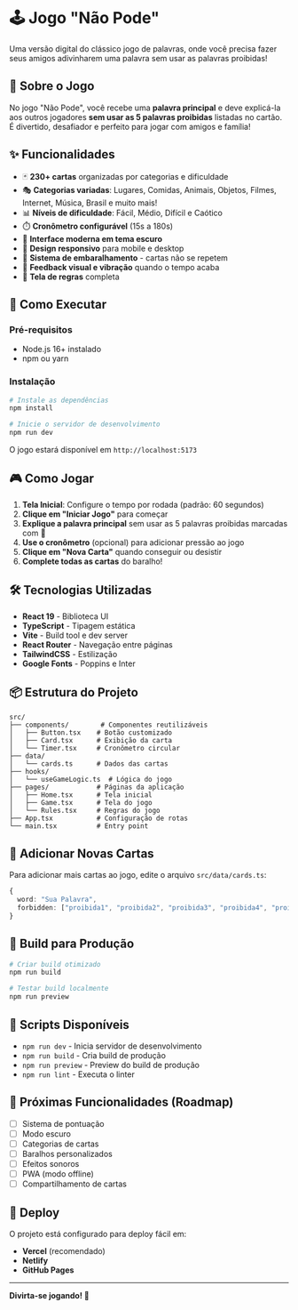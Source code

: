 # 🕹️ Jogo "Não Pode"

Uma versão digital do clássico jogo de palavras, onde você precisa fazer seus amigos adivinharem uma palavra sem usar as palavras proibidas!

## 🎯 Sobre o Jogo

No jogo "Não Pode", você recebe uma **palavra principal** e deve explicá-la aos outros jogadores **sem usar as 5 palavras proibidas** listadas no cartão. É divertido, desafiador e perfeito para jogar com amigos e família!

## ✨ Funcionalidades

- 🃏 **230+ cartas** organizadas por categorias e dificuldade
- 🎭 **Categorias variadas**: Lugares, Comidas, Animais, Objetos, Filmes, Internet, Música, Brasil e muito mais!
- 📊 **Níveis de dificuldade**: Fácil, Médio, Difícil e Caótico
- ⏱️ **Cronômetro configurável** (15s a 180s)
- 🎨 **Interface moderna em tema escuro**
- 📱 **Design responsivo** para mobile e desktop
- 🔄 **Sistema de embaralhamento** - cartas não se repetem
- 🎉 **Feedback visual e vibração** quando o tempo acaba
- 📖 **Tela de regras** completa

## 🚀 Como Executar

### Pré-requisitos

- Node.js 16+ instalado
- npm ou yarn

### Instalação

```bash
# Instale as dependências
npm install

# Inicie o servidor de desenvolvimento
npm run dev
```

O jogo estará disponível em `http://localhost:5173`

## 🎮 Como Jogar

1. **Tela Inicial**: Configure o tempo por rodada (padrão: 60 segundos)
2. **Clique em "Iniciar Jogo"** para começar
3. **Explique a palavra principal** sem usar as 5 palavras proibidas marcadas com 🚫
4. **Use o cronômetro** (opcional) para adicionar pressão ao jogo
5. **Clique em "Nova Carta"** quando conseguir ou desistir
6. **Complete todas as cartas** do baralho!

## 🛠️ Tecnologias Utilizadas

- **React 19** - Biblioteca UI
- **TypeScript** - Tipagem estática
- **Vite** - Build tool e dev server
- **React Router** - Navegação entre páginas
- **TailwindCSS** - Estilização
- **Google Fonts** - Poppins e Inter

## 📦 Estrutura do Projeto

```
src/
├── components/        # Componentes reutilizáveis
│   ├── Button.tsx    # Botão customizado
│   ├── Card.tsx      # Exibição da carta
│   └── Timer.tsx     # Cronômetro circular
├── data/
│   └── cards.ts      # Dados das cartas
├── hooks/
│   └── useGameLogic.ts  # Lógica do jogo
├── pages/            # Páginas da aplicação
│   ├── Home.tsx      # Tela inicial
│   ├── Game.tsx      # Tela do jogo
│   └── Rules.tsx     # Regras do jogo
├── App.tsx           # Configuração de rotas
└── main.tsx          # Entry point
```

## 📝 Adicionar Novas Cartas

Para adicionar mais cartas ao jogo, edite o arquivo `src/data/cards.ts`:

```typescript
{
  word: "Sua Palavra",
  forbidden: ["proibida1", "proibida2", "proibida3", "proibida4", "proibida5"],
}
```

## 🚀 Build para Produção

```bash
# Criar build otimizado
npm run build

# Testar build localmente
npm run preview
```

## 📄 Scripts Disponíveis

- `npm run dev` - Inicia servidor de desenvolvimento
- `npm run build` - Cria build de produção
- `npm run preview` - Preview do build de produção
- `npm run lint` - Executa o linter

## 🎯 Próximas Funcionalidades (Roadmap)

- [ ] Sistema de pontuação
- [ ] Modo escuro
- [ ] Categorias de cartas
- [ ] Baralhos personalizados
- [ ] Efeitos sonoros
- [ ] PWA (modo offline)
- [ ] Compartilhamento de cartas

## 📱 Deploy

O projeto está configurado para deploy fácil em:
- **Vercel** (recomendado)
- **Netlify**
- **GitHub Pages**

---

**Divirta-se jogando! 🎉**
